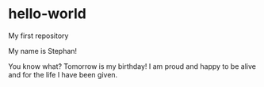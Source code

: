# hello-world
My first repository

My name is Stephan!

You know what? Tomorrow is my birthday! 
I am proud and happy to be alive and for the life I have been given.

